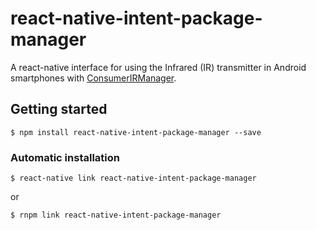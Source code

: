 # react-native-intent-package-manager

A react-native interface for using the Infrared (IR) transmitter in Android smartphones with [ConsumerIRManager](https://developer.android.com/reference/android/hardware/ConsumerIrManager.html). 

## Getting started

`$ npm install react-native-intent-package-manager --save`

### Automatic installation

`$ react-native link react-native-intent-package-manager`

or

`$ rnpm link react-native-intent-package-manager`

